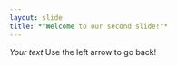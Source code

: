 ```yaml
---
layout: slide
title: *"Welcome to our second slide!"*
---
```

*Your text*
Use the left arrow to go back!
